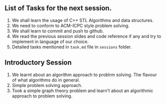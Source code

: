 ## List of Tasks for the next session.

1. We shall learn the usage of C++ STL Algorithms and data structures.
2. We need to conform to ACM-ICPC style problem solving.
3. We shall learn to commit and push to github.
4. We read the previous session slides and code reference if any and try to implement in language of our choice.
5. Detailed tasks mentioned in ```task.md``` file in ```sessions``` folder. 

## Introductory Session

1. We learnt about an algorithm approach to problrm solving. The flavour of what algorithms do in general.
2. Simple problem solving approach. 
3. Took a simple graph theory problem and learn't about an algorithmic approach to problem solving.

